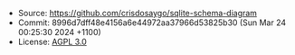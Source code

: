   * Source: <https://github.com/crisdosaygo/sqlite-schema-diagram>
  * Commit: 8996d7dff48e4156a6e44972aa37966d53825b30 (Sun Mar 24 00:25:30 2024 +1100)
  * License: [AGPL 3.0](https://github.com/crisdosaygo/sqlite-schema-diagram?tab=AGPL-3.0-1-ov-file)
